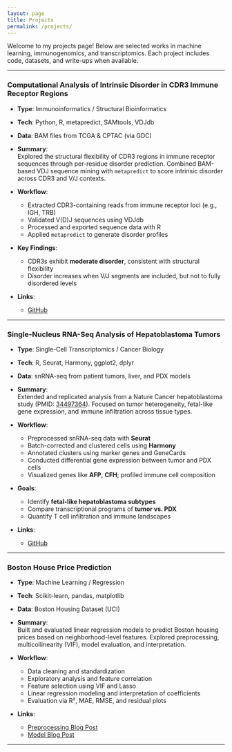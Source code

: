 ```yaml
---
layout: page
title: Projects
permalink: /projects/
---
```


Welcome to my projects page! Below are selected works in machine learning, immunogenomics, and transcriptomics. Each project includes code, datasets, and write-ups when available.

---

### Computational Analysis of Intrinsic Disorder in CDR3 Immune Receptor Regions

- **Type**: Immunoinformatics / Structural Bioinformatics  
- **Tech**: Python, R, metapredict, SAMtools, VDJdb  
- **Data**: BAM files from TCGA & CPTAC (via GDC)  
- **Summary**:  
  Explored the structural flexibility of CDR3 regions in immune receptor sequences through per-residue disorder prediction. Combined BAM-based VDJ sequence mining with `metapredict` to score intrinsic disorder across CDR3 and V/J contexts.

- **Workflow**:
  - Extracted CDR3-containing reads from immune receptor loci (e.g., IGH, TRB)
  - Validated V(D)J sequences using VDJdb
  - Processed and exported sequence data with R
  - Applied `metapredict` to generate disorder profiles

- **Key Findings**:
  - CDR3s exhibit **moderate disorder**, consistent with structural flexibility
  - Disorder increases when V/J segments are included, but not to fully disordered levels

- **Links**:  
  - [GitHub](https://github.com/Tushar-bioinfo/Computational-Analysis-of-Intrinsic-Disorder-in-CDR3-Immune-Receptor-Regions)

---

### Single-Nucleus RNA-Seq Analysis of Hepatoblastoma Tumors

- **Type**: Single-Cell Transcriptomics / Cancer Biology  
- **Tech**: R, Seurat, Harmony, ggplot2, dplyr  
- **Data**: snRNA-seq from patient tumors, liver, and PDX models  
- **Summary**:  
  Extended and replicated analysis from a Nature Cancer hepatoblastoma study (PMID: [34497364](https://pubmed.ncbi.nlm.nih.gov/34497364)). Focused on tumor heterogeneity, fetal-like gene expression, and immune infiltration across tissue types.

- **Workflow**:
  - Preprocessed snRNA-seq data with **Seurat**
  - Batch-corrected and clustered cells using **Harmony**
  - Annotated clusters using marker genes and GeneCards
  - Conducted differential gene expression between tumor and PDX cells
  - Visualized genes like **AFP**, **CFH**; profiled immune cell composition

- **Goals**:
  - Identify **fetal-like hepatoblastoma subtypes**
  - Compare transcriptional programs of **tumor vs. PDX**
  - Quantify T cell infiltration and immune landscapes

- **Links**:  
  - [GitHub](https://github.com/Tushar-bioinfo/Single-Cell-RNA-Seq-Analysis-of-Hepatoblastoma-Tumors)

---

### Boston House Price Prediction

- **Type**: Machine Learning / Regression  
- **Tech**: Scikit-learn, pandas, matplotlib  
- **Data**: Boston Housing Dataset (UCI)  
- **Summary**:  
  Built and evaluated linear regression models to predict Boston housing prices based on neighborhood-level features. Explored preprocessing, multicollinearity (VIF), model evaluation, and interpretation.

- **Workflow**:
  - Data cleaning and standardization
  - Exploratory analysis and feature correlation
  - Feature selection using VIF and Lasso
  - Linear regression modeling and interpretation of coefficients
  - Evaluation via R², MAE, RMSE, and residual plots

- **Links**:  
  - [Preprocessing Blog Post](/learning-bioinformatics/2024/07/01/boston-housing_preprocessing.html)  
  - [Model Blog Post](/learning-bioinformatics/2025/07/01/boston-house-model.html)  

---

